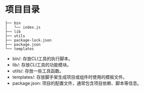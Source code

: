 # 项目目录

```text
├── bin
│   └── index.js
├── lib
├── utils
├── package-lock.json
├── package.json
└── templates
```

- bin/: 存放CLI工具的执行脚本。
- lib/: 存放CLI工具的功能模块。
- utils/: 存放一些工具函数。
- templates/: 存放脚手架生成项目或组件时使用的模板文件。
- package.json: 项目的配置文件，通常包含项目依赖、脚本等信息。